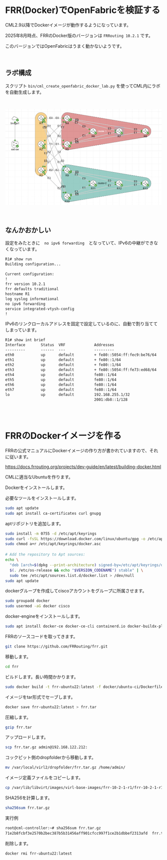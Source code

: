 # FRR(Docker)でOpenFabricを検証する

CML2.9以降でDockerイメージが動作するようになっています。

2025年8月時点、FRRのDocker版のバージョンは `FRRouting 10.2.1` です。

このバージョンではOpenFabricはうまく動かないようです。

<br>

## ラボ構成

スクリプト `bin/cml_create_openfabric_docker_lab.py` を使ってCML内にラボを自動生成します。

<br>

![ラボ構成](/assets/openfabric_docker_lab.png)

<br>

## なんかおかしい

設定をみたときに　`no ipv6 forwarding`　となっていて、IPv6の中継ができなくなっています。

```text
R1# show run
Building configuration...

Current configuration:
!
frr version 10.2.1
frr defaults traditional
hostname R1
log syslog informational
no ipv6 forwarding
service integrated-vtysh-config
!
```

IPv6のリンクローカルアドレスを固定で設定しているのに、自動で割り当ててしまっています。

```text
R1# show int brief
Interface       Status  VRF             Addresses
---------       ------  ---             ---------
eth0            up      default         + fe80::5054:ff:fec9:be76/64
eth1            up      default         + fe80::1/64
eth2            up      default         + fe80::1/64
eth3            up      default         + fe80::5054:ff:fe73:ed68/64
eth4            up      default         fe80::1/64
eth5            up      default         fe80::1/64
eth6            up      default         fe80::1/64
eth7            up      default         fe80::1/64
lo              up      default         192.168.255.1/32
                                        2001:db8::1/128
```

<br><br>

# FRRのDockerイメージを作る

FRRの公式マニュアルにDockerイメージの作り方が書かれていますので、それに従います。

https://docs.frrouting.org/projects/dev-guide/en/latest/building-docker.html


CMLに適当なUbuntuを作ります。

Dockerをインストールします。

必要なツールをインストールします。

```bash
sudo apt update
sudo apt install ca-certificates curl gnupg
```

aptリポジトリを追加します。

```bash
sudo install -m 0755 -d /etc/apt/keyrings
sudo curl -fsSL https://download.docker.com/linux/ubuntu/gpg -o /etc/apt/keyrings/docker.asc
sudo chmod a+r /etc/apt/keyrings/docker.asc

# Add the repository to Apt sources:
echo \
  "deb [arch=$(dpkg --print-architecture) signed-by=/etc/apt/keyrings/docker.asc] https://download.docker.com/linux/ubuntu \
  $(. /etc/os-release && echo "$VERSION_CODENAME") stable" | \
  sudo tee /etc/apt/sources.list.d/docker.list > /dev/null
sudo apt update
```

dockerグループを作成してciscoアカウントをグループに所属させます。

```bash
sudo groupadd docker
sudo usermod -aG docker cisco
```

docker-engineをインストールします。

```bash
sudo apt install docker-ce docker-ce-cli containerd.io docker-buildx-plugin docker-compose-plugin
```

FRRのソースコードを取ってきます。

```bash
git clone https://github.com/FRRouting/frr.git
```

移動します。

```bash
cd frr
```

ビルドします。長い時間かかります。

```bash
sudo docker build -t frr-ubuntu22:latest -f docker/ubuntu-ci/Dockerfile .
```

イメージをtar形式でセーブします。

```bash
docker save frr-ubuntu22:latest > frr.tar
```

圧縮します。

```bash
gzip frr.tar
```

アップロードします。

```bash
scp frr.tar.gz admin@192.168.122.212:
```

コックピット側のdropfolderから移動します。

```bash
mv /var/local/virl2/dropfolder/frr.tar.gz /home/admin/
```

イメージ定義ファイルをコピーします。

```bash
cp /var/lib/libvirt/images/virl-base-images/frr-10-2-1-r1/frr-10-2-1-r1.yaml .
```

SHA256を計算します。

```bash
sha256sum frr.tar.gz
```

実行例

```bash
root@cml-controller:~# sha256sum frr.tar.gz
71e2b8fcbf3e2570b2bec387b5b31456aff901cfcc997f1ce2b1dbbef2313afd  frr.tar.gz
```






削除します。

```bash
docker rmi frr-ubuntu22:latest
```
